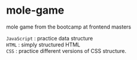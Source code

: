 # mole-game
mole game from the bootcamp at frontend masters 

`JavaScript` : practice data structure <br/>
`HTML` : simply structured HTML <br/>
`CSS` : practice different versions of CSS structure.
